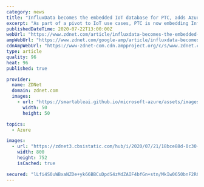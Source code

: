 ```yaml
---
category: news
title: "InfluxData becomes the embedded IoT database for PTC, adds Azure support"
excerpt: "As part of a pivot to IoT use cases, PTC is now embedding InfluxData’s time series database in its ThingWorx IoT. More than coincidentally, the Influx Data Cloud has rounded out its cloud support with general availability on Azure."
publishedDateTime: 2020-07-22T13:00:00Z
webUrl: "https://www.zdnet.com/article/influxdata-becomes-the-embedded-iot-database-for-ptc-adds-azure-support/"
ampWebUrl: "https://www.zdnet.com/google-amp/article/influxdata-becomes-the-embedded-iot-database-for-ptc-adds-azure-support/"
cdnAmpWebUrl: "https://www-zdnet-com.cdn.ampproject.org/c/s/www.zdnet.com/google-amp/article/influxdata-becomes-the-embedded-iot-database-for-ptc-adds-azure-support/"
type: article
quality: 96
heat: 96
published: true

provider:
  name: ZDNet
  domain: zdnet.com
  images:
    - url: "https://smartableai.github.io/microsoft-azure/assets/images/organizations/zdnet.com-50x50.jpg"
      width: 50
      height: 50

topics:
  - Azure

images:
  - url: "https://zdnet3.cbsistatic.com/hub/i/2020/07/21/18bce88d-0c30-4726-966e-143deffbeb63/iiot.png"
    width: 800
    height: 752
    isCached: true

secured: "lLfi4S0uWBxaNZDe+yk66BBCuDpdS4zMdZAIF4bfGn+stn/MkIw0650bnF2RCv0udXrrPidCr/hTO2ivSMpuXz/w58XGmEwRYuc0Xp8dBg4yJlr3oC/uh2BDRCs/mK3pL0c16MggAcLSBauloX1o9OkEAQqUo7A93ZcsXSEIEkm+WXSiXCBd1qN/JP/1WA3UBJ6aDt16Z9bH7zln95lgLwl2sTCQ3NI9Y/DogAZ+gOf/30KYNwG23ECEGNw7oTMrbnY4pRPTJekEAxgRjozX5pJXIitfwdhJUvKMuxU0vg+KAHX27FQ1jeb3UFxvvPgnxPR2UFgp602ZHrSNpFuAWQ==;HsiTb3o5OnySv+jb3Lry9w=="
---
```


